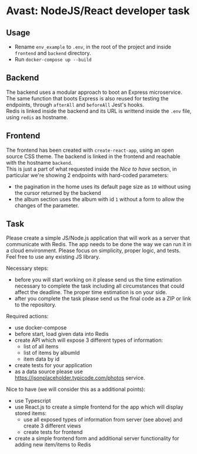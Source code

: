 # Avast: NodeJS/React developer task

## Usage

* Rename `env_example` to `.env`, in the root of the project and inside `frontend` and `backend` directory.
* Run `docker-compose up --build`

## Backend

The backend uses a modular approach to boot an Express microservice. The same function that boots Express is also reused for testing the endpoints, through `afterAll` and `beforeAll` Jest's hooks.  
Redis is linked inside the backend and its URL is writtend inside the `.env` file, using `redis` as hostname.

## Frontend

The frontend has been created with `create-react-app`, using an open source CSS theme. The backend is linked in the frontend and reachable with the hostname `backend`.  
This is just a part of what requested inside the _Nice to have_ section, in particular we're showing 2 endpoints with hard-coded parameters:
- the pagination in the home uses its default page size as `10` without using the cursor returned by the backend
- the album section uses the album with id `1` without a form to allow the changes of the parameter.  

## Task

Please create a simple JS/Node.js application that will work as a server that communicate with Redis.
The app needs to be done the way we can run it in a cloud environment.
Please focus on simplicity, proper logic, and tests.
Feel free to use any existing JS library.

Necessary steps:
- before you will start working on it please send us the time estimation necessary to complete the task including all circumstances that could affect the deadline. The proper time estimation is on your side.
- after you complete the task please send us the final code as a ZIP or link to the repository.

Required actions:
- use docker-compose
- before start, load given data into Redis
- create API which will expose 3 different types of information:
	* list of all items
	* list of items by albumId
	* item data by id
- create tests for your application
- as a data source please use https://jsonplaceholder.typicode.com/photos service.

Nice to have (we will consider this as a additional points):
- use Typescript
- use React.js to create a simple frontend for the app which will display stored items:
	* use all exposed types of information from server (see above) and create 3 different views
	* create tests for frontend
- create a simple frontend form and additional server functionality for adding new item/items to Redis
